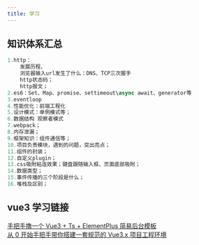 ```yaml
---
title: 学习
---
```


## 知识体系汇总
```js
1.http：
    发展历程、
    浏览器输入url发生了什么：DNS、TCP三次握手
    http状态码；
    http报文；
2.es6：Set、Map、promise、settimeout\async await、generator等
3.eventloop
4.性能优化：前端工程化
5.设计模式：单例模式等；
6.数据结构 观察者模式
7.webpack；
8.内存泄漏；
9.框架知识：组件通信等；
10.项目负责模块，遇到的问题，突出亮点；
11.组件的封装；
12.自定义plugin；
13.css吸附粘连效果；键盘跟随输入框、页面底部吸附；
14.数据类型；
15.事件传播的三个阶段是什么；
16.堆栈及区别；
```

## vue3 学习链接
<a href="https://juejin.cn/post/6940946304885325860">手把手撸一个 Vue3 + Ts + ElementPlus 简易后台模板</a> <br />
<a href="https://juejin.cn/post/6951649464637636622">从 0 开始手把手带你搭建一套规范的 Vue3.x 项目工程环境</a> <br />


